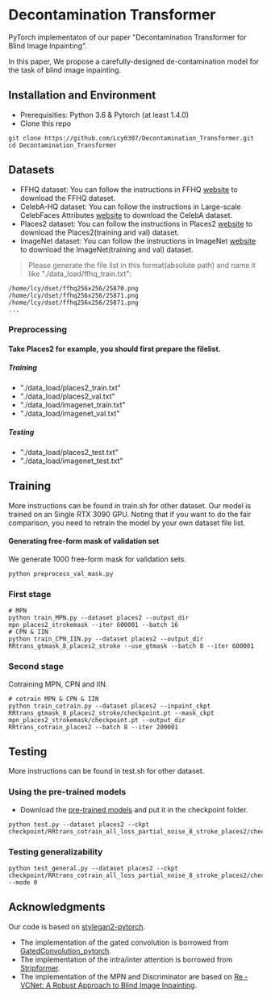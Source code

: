 # Decontamination Transformer
PyTorch implementaton of our paper "Decontamination Transformer for Blind Image Inpainting".

In this paper, We propose a carefully-designed de-contamination model for the task of blind image inpainting.


## Installation and Environment
- Prerequisities: Python 3.6 & Pytorch (at least 1.4.0) 
- Clone this repo
```
git clone https://github.com/Lcy0307/Decontamination_Transformer.git
cd Decontamination_Transformer
```

## Datasets
- FFHQ dataset: You can follow the instructions in FFHQ [website](https://github.com/NVlabs/ffhq-dataset) to download the FFHQ dataset.
- CelebA-HQ dataset: You can follow the instructions in Large-scale CelebFaces Attributes [website](http://mmlab.ie.cuhk.edu.hk/projects/CelebA.html) to download the CelebA dataset.
- Places2 dataset: You can follow the instructions in Places2 [website](http://places2.csail.mit.edu/download.html) to download the Places2(training and val) dataset.
- ImageNet dataset: You can follow the instructions in ImageNet [website](https://www.image-net.org/) to download the ImageNet(training and val) dataset.

> Please generate the file list in this format(absolute path) and name it like "./data_load/ffhq_train.txt":
```
/home/lcy/dset/ffhq256x256/25870.png
/home/lcy/dset/ffhq256x256/25871.png
/home/lcy/dset/ffhq256x256/25871.png
...
```

### Preprocessing
#### Take Places2 for example, you should first prepare the filelist.
##### Training
- "./data_load/places2_train.txt"
- "./data_load/places2_val.txt"
- "./data_load/imagenet_train.txt"
- "./data_load/imagenet_val.txt"
##### Testing
- "./data_load/places2_test.txt"
- "./data_load/imagenet_test.txt"

## Training
More instructions can be found in train.sh for other dataset. Our model is trained on an Single RTX 3090 GPU. Noting that if you want to do the fair comparison, you need to retrain the model by your own dataset file list.
#### Generating free-form mask of validation set
We generate 1000 free-form mask for validation sets.
```
python preprocess_val_mask.py
```

### First stage
```
# MPN
python train_MPN.py --dataset places2 --output_dir mpn_places2_strokemask --iter 600001 --batch 16
# CPN & IIN
python train_CPN_IIN.py --dataset places2 --output_dir RRtrans_gtmask_8_places2_stroke --use_gtmask --batch 8 --iter 600001
```
    
### Second stage
Cotraining MPN, CPN and IIN.
```
# cotrain MPN & CPN & IIN
python train_cotrain.py --dataset places2 --inpaint_ckpt RRtrans_gtmask_8_places2_stroke/checkpoint.pt --mask_ckpt mpn_places2_strokemask/checkpoint.pt --output_dir RRtrans_cotrain_places2 --batch 8 --iter 200001
```

## Testing
More instructions can be found in test.sh for other dataset.
### Using the pre-trained models
- Download the [pre-trained models](https://drive.google.com/drive/folders/13TXfLT2H6qwydys0MwJzlhxgc9V1sPTc?usp=sharing) and put it in the checkpoint folder.
```
python test.py --dataset places2 --ckpt checkpoint/RRtrans_cotrain_all_loss_partial_noise_8_stroke_places2/checkpoint.pt
```

### Testing generalizability
```
python test_general.py --dataset places2 --ckpt checkpoint/RRtrans_cotrain_all_loss_partial_noise_8_stroke_places2/checkpoint.pt --mode 0
```


## Acknowledgments
Our code is based on [stylegan2-pytorch](https://github.com/rosinality/stylegan2-pytorch).
- The implementation of the gated convolution is borrowed from [GatedConvolution_pytorch](https://github.com/avalonstrel/GatedConvolution_pytorch).
- The implementation of the intra/inter attention is borrowed from [Stripformer](https://github.com/pp00704831/Stripformer).
- The implementation of the MPN and Discriminator are based on [Re - VCNet: A Robust Approach to Blind Image Inpainting](https://github.com/birdortyedi/vcnet-blind-image-inpainting).
